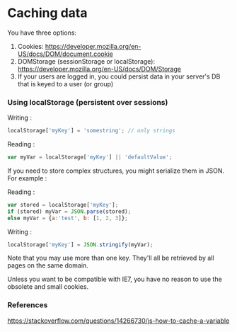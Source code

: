 # Caching data

You have three options:

1. Cookies: https://developer.mozilla.org/en-US/docs/DOM/document.cookie
2. DOMStorage (sessionStorage or localStorage): https://developer.mozilla.org/en-US/docs/DOM/Storage
3. If your users are logged in, you could persist data in your server's DB that is keyed to a user (or group)


### Using localStorage (persistent over sessions)

Writing :
```javascript
localStorage['myKey'] = 'somestring'; // only strings
```

Reading :
```javascript
var myVar = localStorage['myKey'] || 'defaultValue';
```

If you need to store complex structures, you might serialize them in JSON. For example :

Reading :
```javascript
var stored = localStorage['myKey'];
if (stored) myVar = JSON.parse(stored);
else myVar = {a:'test', b: [1, 2, 3]};
```

Writing :
```javascript
localStorage['myKey'] = JSON.stringify(myVar);
```

Note that you may use more than one key. They'll all be retrieved by all pages on the same domain.

Unless you want to be compatible with IE7, you have no reason to use the obsolete and small cookies.


### References
https://stackoverflow.com/questions/14266730/js-how-to-cache-a-variable
